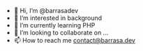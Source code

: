- 👋 Hi, I’m @barrasadev
- 👀 I’m interested in background
- 🌱 I’m currently learning PHP
- 💞️ I’m looking to collaborate on ...
- 📫 How to reach me contact@barrasa.dev

<!---
barrasadev/barrasadev is a ✨ special ✨ repository because its `README.md` (this file) appears on your GitHub profile.
You can click the Preview link to take a look at your changes.
--->
